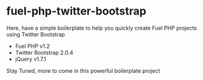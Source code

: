 fuel-php-twitter-bootstrap
==========================
Here, have a simple boilerplate to help you quickly create Fuel PHP projects using Twitter Bootstrap

- Fuel PHP v1.2
- Twitter Bootstrap 2.0.4
- jQuery v1.7.1

Stay Tuned, more to come in this powerful boilerplate project